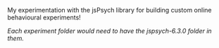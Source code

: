 My experimentation with the jsPsych library for building custom online behavioural experiments!

*Each experiment folder would need to have the jspsych-6.3.0 folder in them.*
